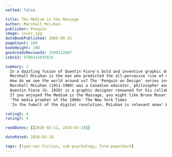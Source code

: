 ```yaml
---
vetted: false

title: The Medium is the Massage
author: Marshall McLuhan
publisher: Penguin
image: cover.jpg
dateBookPublished: 2008-09-25
pageCount: 160
bookHeight: 198
goodreadsReviewId: 1598122667
isbn13: 9780141035826

summary: |
  In a dazzling fusion of Quentin Fiore's bold and inventive graphic design and Marshall McLuhan's unique insight into technology, advertising and mass-media, The Medium is the Massage is a unique study of human communication in the twentieth century, published in Penguin Modern Classics
  Marshall McLuhan is the man who predicted the all-pervasive rise of modern mass media. Blending text, image and photography, his 1960 classic The Medium is the Massage illustrates how the growth of technology utterly reshapes society, personal lives and sensory perceptions, so that we are effectively transformed by the means we use to communicate. His theories, many of which are illustrated in this astonishing 'inventory of effects', force us to question how modes of communication have shaped society. This concept, and his ideas such as rolling, up-to-the-minute news broadcasts and the media 'Global Village' have proved decades ahead of their time.
  How do we see the world around us? The 'Penguin on Design' series includes the works of creative thinkers whose writings on art, design and the media have changed our vision forever.
  Marshall McLuhan (1911-1980) was a Canadian educator, philosopher and scholar - a professor of English Literature, a literary critic and a communications theorist. McLuhan's work is viewed as one of the cornerstones of the study of media theory. Among his other works are The Mechanical Bride (1951), The Gutenberg Galaxy (1962) and Understanding Media (1964).
  Quentin Fiore (b. 1920) is a graphic designer renowned for his collaborations with writers including the academic Marshall McLuhan and the futurist and engineer Buckminster Fuller.
  If you enjoyed The Medium is the Massage, you might like Bruno Munari's Design as Art, also available in Penguin Modern Classics.
  'The media prophet of the 1960s' The New York Times
  'In the tumult of the digital revolution, McLuhan is relevant anew' Wired

rating5: 4
rating7: 4

readDates: [[2016-03-11, 2016-03-18]]

dateRated: 2016-03-18

tags: [type-non-fiction, sub-psychology, form-paperback]
---
```

